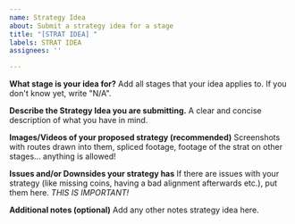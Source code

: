 ```yaml
---
name: Strategy Idea
about: Submit a strategy idea for a stage
title: "[STRAT IDEA] "
labels: STRAT IDEA
assignees: ''

---
```


**What stage is your idea for?**
Add all stages that your idea applies to. If you don't know yet, write "N/A".

**Describe the Strategy Idea you are submitting.**
A clear and concise description of what you have in mind.

**Images/Videos of your proposed strategy (recommended)**
Screenshots with routes drawn into them, spliced footage, footage of the strat on other stages... anything is allowed!

**Issues and/or Downsides your strategy has**
If there are issues with your strategy (like missing coins, having a bad alignment afterwards etc.), put them here. *THIS IS IMPORTANT!*

**Additional notes (optional)**
Add any other notes strategy idea here.
